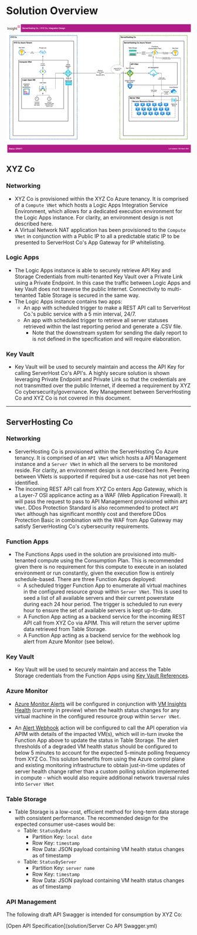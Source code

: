 # Solution Overview

![](Solution.drawio.png)

## XYZ Co

### Networking
* XYZ Co is provisioned within the XYZ Co Azure tenancy. It is comprised of a `Compute VNet` which hosts a Logic Apps Integration Service Environment, which allows for a dedicated execution environment for the Logic Apps instance. For clarity, an environment design is not described here.
* A Virtual Network NAT application has been provisioned to the `Compute VNet` in conjunction with a Public IP to all a predictable static IP to be presented to ServerHost Co's App Gateway for IP whitelisting.

### Logic Apps
* The Logic Apps instance is able to securely retrieve API Key and Storage Credentials from multi-tenanted Key Vault over a Private Link using a Private Endpoint. In this case the traffic between Logic Apps and key Vault does not traverse the public Internet. Connectivity to multi-tenanted Table Storage is secured in the same way.
* The Logic Apps instance contains two apps:
    * An app with scheduled trigger to make a REST API call to ServerHost Co.'s public service with a 5 min interval, 24/7.
    * An app with scheduled trigger to retrieve all server statuses retrieved within the last reporting period and generate a .CSV file.
        * Note that the downstream system for sending the daily report to is not defined in the specification and will require elaboration.

### Key Vault
* Key Vault will be used to securely maintain and access the API Key for calling ServerHost Co's API's. A highly secure solution is shown leveraging Private Endpoint and Private Link so that the credentials are not transmitted over the public Internet, if deemed a requirement by XYZ Co cybersecurity/governance. Key Management between ServerHosting Co and XYZ Co is not covered in this document.

---


## ServerHosting Co

### Networking
* ServerHosting Co is provisioned within the ServerHosting Co Azure tenancy. It is comprised of an `API VNet` which hosts a API Management instance and a `Server VNet` in which all the servers to be monitored reside. For clarity, an environment design is not described here. Peering between VNets is supported if required but a use-case has not yet been identified.
* The incoming REST API call from XYZ Co enters App Gateway, which is a Layer-7 OSI applicance acting as a WAF (Web Application Firewall). It will pass the request to pass to API Management provisioned within `API VNet`. DDos Protection Standard is also recommended to protect `API VNet` although has significant monthly cost and therefore DDos Protection Basic in combination with the WAF from App Gateway may satisfy ServerHosting Co's cybersecurity requirements.

### Function Apps

* The Functions Apps used in the solution are provisioned into multi-tenanted compute using the Consumption Plan. This is recommended given there is no requirement for this compute to execute in an isolated environment or run constantly, given the execution flow is entirely schedule-based. There are three Function Apps deployed:
    * A scheduled trigger Function App to enumerate all virtual machines in the configured resource group within `Server VNet`. This is used to seed a list of all available servers and their current powerstate during each 24 hour period. The trigger is scheduled to run every hour to ensure the set of available servers is kept up-to-date.
    * A Function App acting as a backend service for the incoming REST API call from XYZ Co via APIM. This will return the server uptime data retrieved from Table Storage.
    * A Function App acting as a backend service for the webhook log alert from Azure Monitor (see below).

### Key Vault
* Key Vault will be used to securely maintain and access the Table Storage credentials from the Function Apps using [Key Vault References](https://docs.microsoft.com/en-us/azure/app-service/app-service-key-vault-references).

### Azure Monitor

* [Azure Monitor Alerts](https://docs.microsoft.com/en-gb/azure/azure-monitor/alerts/alerts-overview) will be configured in conjunction with [VM Insights Health](https://docs.microsoft.com/en-us/azure/azure-monitor/vm/vminsights-health-overview) (currenty in preview) when the health status changes for any virtual machine in the configured resource group within `Server VNet`.

* An [Alert Webhook](https://docs.microsoft.com/en-us/azure/azure-monitor/alerts/alerts-log-webhook) action will be configured to call the API operation via APIM with details of the impacted VM(s), which will in-turn invoke the Function App above to update the status in Table Storage. The alert thresholds of a degraded VM health status should be configured to below 5 minutes to account for the expected 5-minute polling frequency from XYZ Co. This soluton benefits from using the Azure control plane and existing monitoring infrastructure to obtain just-in-time updates of server health change rather than a custom polling solution implemented in compute - which would also require additional network traversal rules into `Server VNet`

### Table Storage

* Table Storage is a low-cost, efficient method for long-term data storage with consistent performance. The recommended design for the expected consumer use-cases would be:
    * Table: `StatusByDate`
        * Partition Key: `local date`
        * Row Key: `timestamp`
        * Row Data: JSON payload containing VM health status changes as of timestamp
    * Table: `StatusByServer`
        * Partition Key: `server name`
        * Row Key: `timestamp`
        * Row Data: JSON payload containing VM health status changes as of timestamp

### API Management
The following draft API Swagger is intended for consumption by XYZ Co:

[Open API Specification](solution/Server Co API Swagger.yml)
